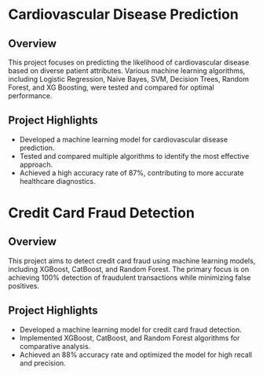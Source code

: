 

# Cardiovascular Disease Prediction
## Overview
This project focuses on predicting the likelihood of cardiovascular disease based on diverse patient attributes. 
Various machine learning algorithms, including Logistic Regression, Naive Bayes, SVM, Decision Trees, Random Forest, and XG Boosting, were tested and compared for optimal performance.

## Project Highlights
* Developed a machine learning model for cardiovascular disease prediction.
* Tested and compared multiple algorithms to identify the most effective approach.
* Achieved a high accuracy rate of 87%, contributing to more accurate healthcare diagnostics.



# Credit Card Fraud Detection
## Overview

This project aims to detect credit card fraud using machine learning models, including XGBoost, CatBoost, and Random Forest. 
The primary focus is on achieving 100% detection of fraudulent transactions while minimizing false positives.


## Project Highlights
* Developed a machine learning model for credit card fraud detection.
* Implemented XGBoost, CatBoost, and Random Forest algorithms for comparative analysis.
* Achieved an 88% accuracy rate and optimized the model for high recall and precision.
